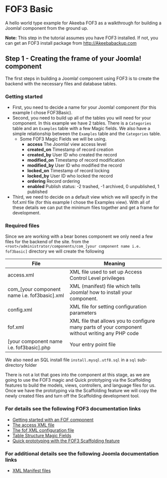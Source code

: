 # FOF3 Basic
A hello world type example for Akeeba FOF3  as a walkthrough for building a Joomla! component from the ground up.

**Note:** This step in the tutorial assumes you have FOF3 installed. If not, you can get an FOF3 install package from http://Akeebabackup.com

## Step 1 - Creating the frame of your Joomla! component
The first steps in building a Joomla! component using FOF3 is to create the backend with the necessary files and database tables.

### Getting started
- First, you need to decide a name for your Joomla! component (for this example I chose FOF3Basic).
- Second, you need to build up all of the tables you will need for your component.
	In this example we have 2 tables. There is a `Categories` table and an `Examples` table with a few Magic fields. We also have a simple relationship between the `Examples` table and the `Categories` table.
  - Some FOF3 Magic Fields we will be using.
    - **access**  The Joomla! view access level
    - **created_on**  Timestamp of record creation
    - **created_by**  User ID who created the record
    - **modified_on**  Timestamp of record modification
    - **modified_by**  User ID who modified the record
    - **locked_on**  Timestamp of record locking
    - **locked_by**  User ID who locked the record
    - **ordering**  Record ordering
    - **enabled**  Publish status: -2 trashed, -1 archived, 0 unpublished, 1 published
- Third, we need to decide on a default view which we will specify in the fof.xml file (for this example I chose the Examples view).
With all of these details we can put the minimum files together and get a frame for development.

### Required files
Since we are working with a bear bones component we only need a few files for the backend of the site.
from the `<root>/administrator/components/com_[your component name i.e. fof3basic]` directory we will create the following

File | Meaning
--- | ---
access.xml | XML file used to set up Access Control Level privileges
com_[your component name i.e. fof3basic].xml | XML (manifest) file which tells Joomla! how to install your component.
config.xml | XML file for setting configuration parameters
fof.xml | XML file that allows you to configure many parts of your component without writing any PHP code
[your component name i.e. fof3basic].php | Your entry point file

We also need an SQL install file `install.mysql.utf8.sql` in a `sql` sub-directory folder

There is not a lot that goes into the component at this stage, as we are going to use the FOF3 magic and Quick prototyping via the Scaffolding features to build the models, views, controllers, and language files for us. Once we have the prototyping via the Scaffolding feature we will copy the newly created files and turn off the Scaffolding development tool.

### For details see the following FOF3 documentation links
- [Getting started with an FOF component](https://github.com/akeeba/fof/wiki/Getting-started-with-a-FOF-component)
- [The access XML file](https://github.com/akeeba/fof/wiki/The-access.xml-file)
- [The fof XML configuration file](https://github.com/akeeba/fof/wiki/The-XML-configuration-file)
- [Table Structure Magic Fields](https://github.com/akeeba/fof/wiki/The-DataModel#magic-fields)
- [Quick prototyping with the FOF3 Scaffolding feature](https://github.com/akeeba/fof/wiki/Scaffolding)

### For additional details see the following Joomla documentation links
- [XML Manifest files](https://docs.joomla.org/Manifest_files)
